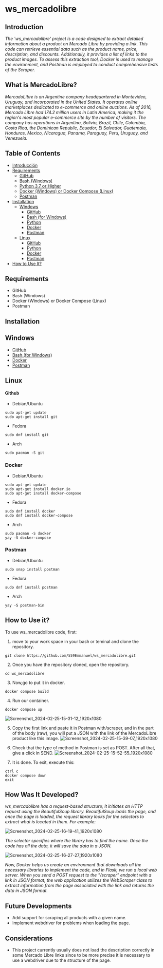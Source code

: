 # ws_mercadolibre
## **Introduction** 
*The 'ws_mercadolibre' project is a code designed to extract detailed information about a product on Mercado Libre by providing a link. This code can retrieve essential data such as the product name, price, description, and discounts. Additionally, it provides a list of links to the product images. To assess this extraction tool, Docker is used to manage the environment, and Postman is employed to conduct comprehensive tests of the Scraper.*

## What is MercadoLibre?
*MercadoLibre is an Argentine company headquartered in Montevideo, Uruguay, and incorporated in the United States. It operates online marketplaces dedicated to e-commerce and online auctions. As of 2016, Mercado Libre had 174.2 million users in Latin America, making it the region's most popular e-commerce site by the number of visitors. The company has operations in Argentina, Bolivia, Brazil, Chile, Colombia, Costa Rica, the Dominican Republic, Ecuador, El Salvador, Guatemala, Honduras, Mexico, Nicaragua, Panama, Paraguay, Peru, Uruguay, and Venezuela.*

## Table of Contents
* [Introducción](#introduction)
* [Requirements](#requirements)
  * [GitHub](#github)
  * [Bash (Windows)](#bash-windows)
  * [Python 3.7 or Higher](#python-37-or-higher)
  * [Docker (Windows) or Docker Compose (Linux)](#docker-windows-or-docker-compose-linux)
  * [Postman](#postman)
* [Installation](#installation)
  * [Windows](#windows)
    * [GitHub](#github-1)
    * [Bash (for Windows)](#bash-for-windows-1)
    * [Python](#python-1)
    * [Docker](#docker)
    * [Postman](#postman-1)
  * [Linux](#linux)
    * [GitHub](#github-2)
    * [Python](#python-2)
    * [Docker](#docker-1)
    * [Postman](#postman-2)
* [How to Use It?](#how-to-use-it)

## Requirements
- GitHub
- Bash (Windows)
- Docker (Windows) or Docker Compose (Linux)
- Postman

## Installation
## **Windows**
- [GitHub](https://github.com/)
- [Bash (for Windows)](https://git-scm.com/)
- [Docker](https://www.docker.com/get-started)
- [Postman](https://www.postman.com/downloads/)

## **Linux**  
#### Github
* Debian/Ubuntu
```
sudo apt-get update
sudo apt-get install git
```
* Fedora
```
sudo dnf install git
```
* Arch
```
sudo pacman -S git
```
### Docker
* Debian/Ubuntu
```
sudo apt-get update
sudo apt-get install docker.io
sudo apt-get install docker-compose

```
* Fedora
```
sudo dnf install docker
sudo dnf install docker-compose

```
* Arch
```
sudo pacman -S docker
yay -S docker-compose

```
### Postman
* Debian/Ubuntu
```
sudo snap install postman
```
* Fedora
```
sudo dnf install postman

```
* Arch
```
yay -S postman-bin
```

## How to Use it?
To use ws_mercadolibre code, first:
1. move to your work space in your bash or teminal and clone the repository.
   
```
git clone https://github.com/559Emmanuel/ws_mercadolibre.git
```
2. Once you have the repository cloned, open the repository.
```
cd ws_mercadolibre
```
3. Now,go to put it in docker.
```
docker compose build
```
4. Run our container.
```
docker compose up
```
![Screenshot_2024-02-25-15-31-12_1920x1080](https://github.com/559Emmanuel/ws_mercadolibre/assets/148989137/81298c4e-f148-4076-86cc-daeb9aac073d)

5. Copy the first link and paste it in Postman with/scraper, and in the part of the body (raw), you will put a JSON with the link of the MercadoLibre product like this image.
![Screenshot_2024-02-25-15-39-07_1920x1080](https://github.com/559Emmanuel/ws_mercadolibre/assets/148989137/0b96b30b-a715-454f-9250-2edc276ed149)

6. Check that the type of method in Postman is set as POST. After all that, give a click in SEND.
![Screenshot_2024-02-25-15-52-55_1920x1080](https://github.com/559Emmanuel/ws_mercadolibre/assets/148989137/f40270c5-b60e-4a42-a79e-c63e8fc68d4c)

7. It is done. To exit, execute this:
```
ctrl c
docker compose down
exit
```

## How Was It Developed?
*ws_mercadolibre has a request-based structure; it initiates an HTTP request using the BeautifulSoup library. BeautifulSoup loads the page, and once the page is loaded, the request library looks for the selectors to extract what is located in them. For example:*

![Screenshot_2024-02-25-16-19-41_1920x1080](https://github.com/559Emmanuel/ws_mercadolibre/assets/148989137/f56eae41-133f-4613-84be-8d48d1f67fd5)

*The selector specifies where the library has to find the name. Once the code has all the data, it will save the data in a JSON.*

![Screenshot_2024-02-25-16-27-27_1920x1080](https://github.com/559Emmanuel/ws_mercadolibre/assets/148989137/4763bbf7-cd37-4e02-ac86-493056324c7a)

*Now, Docker helps us create an environment that downloads all the necessary libraries to implement the code, and in Flask, we run a local web server. When you send a POST request to the "/scraper" endpoint with a link in JSON format, the web application utilizes the WebScraper class to extract information from the page associated with the link and returns the data in JSON format.*

## Future Developments
- Add support for scraping all products with a given name.
- Implement webdriver for problems when loading the page.


## Considerations
- This project currently usually does not load the description correctly in some Mercado Libre links since to be more precise it is necessary to use a webdriver due to the structure of the page.
